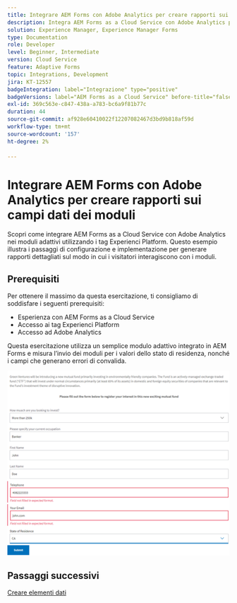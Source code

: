 ```yaml
---
title: Integrare AEM Forms con Adobe Analytics per creare rapporti sui campi dati dei moduli
description: Integra AEM Forms as a Cloud Service con Adobe Analytics per creare rapporti sui campi dati dei moduli
solution: Experience Manager, Experience Manager Forms
type: Documentation
role: Developer
level: Beginner, Intermediate
version: Cloud Service
feature: Adaptive Forms
topic: Integrations, Development
jira: KT-12557
badgeIntegration: label="Integrazione" type="positive"
badgeVersions: label="AEM Forms as a Cloud Service" before-title="false"
exl-id: 369c563e-c847-438a-a783-bc6a9f81b77c
duration: 44
source-git-commit: af928e60410022f12207082467d3bd9b818af59d
workflow-type: tm+mt
source-wordcount: '157'
ht-degree: 2%

---
```


# Integrare AEM Forms con Adobe Analytics per creare rapporti sui campi dati dei moduli

Scopri come integrare AEM Forms as a Cloud Service con Adobe Analytics nei moduli adattivi utilizzando i tag Experienci Platform. Questo esempio illustra i passaggi di configurazione e implementazione per generare rapporti dettagliati sul modo in cui i visitatori interagiscono con i moduli.

## Prerequisiti

Per ottenere il massimo da questa esercitazione, ti consigliamo di soddisfare i seguenti prerequisiti:

* Esperienza con AEM Forms as a Cloud Service
* Accesso ai tag Experienci Platform
* Accesso ad Adobe Analytics

Questa esercitazione utilizza un semplice modulo adattivo integrato in AEM Forms e misura l’invio dei moduli per i valori dello stato di residenza, nonché i campi che generano errori di convalida.

![modulo adattivo](assets/use-case.png)

## Passaggi successivi

[Creare elementi dati](./data-elements.md)